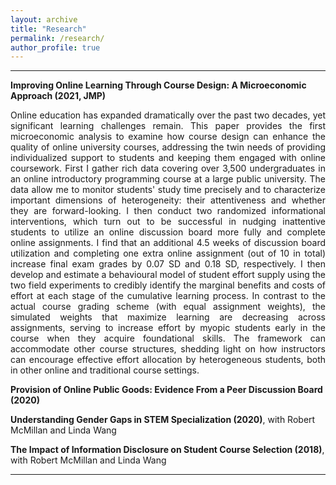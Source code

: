 ```yaml
---
layout: archive
title: "Research"
permalink: /research/
author_profile: true
---
```


 
---
**Improving Online Learning Through Course Design: A Microeconomic Approach (2021, JMP)**

<div style="text-align: justify"> Online education has expanded dramatically over the past two decades, yet significant learning challenges remain. This paper provides the first microeconomic analysis to examine how course design can enhance the quality of online university courses, addressing the twin needs of providing individualized support to students and keeping them engaged with online coursework. First I gather rich data covering over 3,500 undergraduates in an online introductory programming course at a large public university.  The data allow me to monitor students' study time precisely and to characterize important dimensions of heterogeneity: their attentiveness and whether they are forward-looking. I then conduct two randomized informational interventions, which turn out to be successful in nudging inattentive students to utilize an online discussion board more fully and complete online assignments. I find that an additional 4.5 weeks of discussion board utilization and completing one extra online assignment (out of 10 in total) increase final exam grades by 0.07 SD and 0.18 SD, respectively. I then develop and estimate a behavioural model of student effort supply using the two field experiments to credibly identify the marginal benefits and costs of effort at each stage of the cumulative learning process. In contrast to the actual course grading scheme (with equal assignment weights), the simulated weights that maximize learning are decreasing across assignments, serving to increase effort by myopic students early in the course when they acquire foundational skills. The framework can accommodate other course structures, shedding light on how instructors can encourage effective effort allocation by heterogeneous students, both in other online and traditional course settings. </div>

**Provision of Online Public Goods: Evidence From a Peer Discussion Board (2020)**

**Understanding Gender Gaps in STEM Specialization (2020)**, with Robert McMillan and Linda Wang

**The Impact of Information Disclosure on Student Course Selection (2018)**, with Robert McMillan and Linda Wang

---




